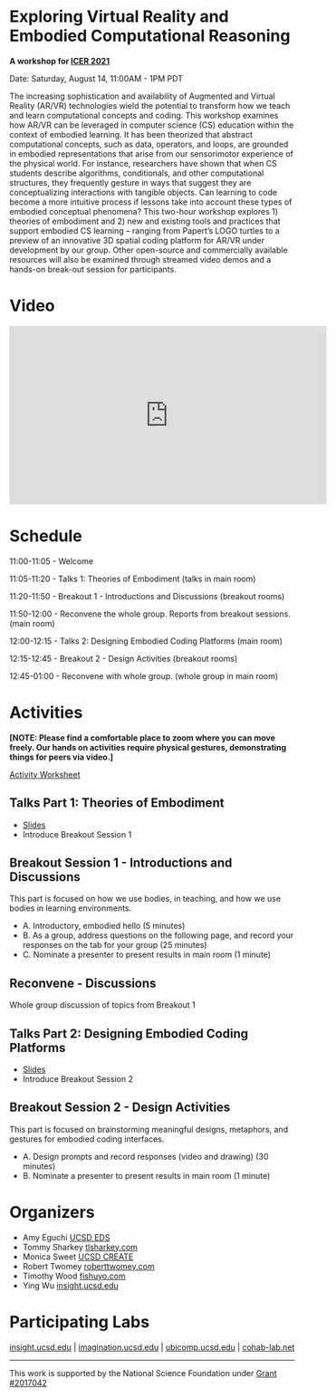 # Exploring Virtual Reality and Embodied Computational Reasoning
__A workshop for [ICER 2021](https://icer2021.acm.org/info/co-located-workshops)__

Date: Saturday, August 14, 11:00AM - 1PM PDT

The increasing sophistication and availability of Augmented and Virtual Reality (AR/VR) 
technologies wield the potential to transform how we teach and learn computational concepts and 
coding. This workshop examines how AR/VR can be leveraged in computer science (CS) 
education within the context of embodied learning. It has been theorized that abstract 
computational concepts, such as data, operators, and loops, are grounded in embodied 
representations that arise from our sensorimotor experience of the physical world. For instance, 
researchers have shown that when CS students describe algorithms, conditionals, and other 
computational structures, they frequently gesture in ways that suggest they are conceptualizing 
interactions with tangible objects. Can learning to code become a more intuitive process if lessons 
take into account these types of embodied conceptual phenomena? This two-hour workshop 
explores 1) theories of embodiment and 2) new and existing tools and practices that support 
embodied CS learning – ranging from Papert’s LOGO turtles to a preview of an innovative 3D 
spatial coding platform for AR/VR under development by our group. Other open-source and 
commercially available resources will also be examined through streamed video demos and a 
hands-on break-out session for participants.

# Video

<iframe width="560" height="315" src="https://www.youtube.com/embed/lcpFvR3AXTA" title="ICER Video" frameborder="0" allow="accelerometer; autoplay; clipboard-write; encrypted-media; gyroscope; picture-in-picture" allowfullscreen=""></iframe>

# Schedule

11:00-11:05 - Welcome

11:05-11:20 - Talks 1: Theories of Embodiment (talks in main room)

11:20-11:50 - Breakout 1 - Introductions and Discussions (breakout rooms)

11:50-12:00 - Reconvene the whole group. Reports from breakout sessions. (main room)

12:00-12:15 - Talks 2: Designing Embodied Coding Platforms (main room)

12:15-12:45 - Breakout 2 - Design Activities (breakout rooms)

12:45-01:00 - Reconvene with whole group. (whole group in main room)

# Activities

__[NOTE: Please find a comfortable place to zoom where you can move freely. Our hands on activities require physical gestures, demonstrating things for peers via video.]__

[Activity Worksheet](https://docs.google.com/spreadsheets/d/1gu3POsh9EeSA69VAOoYccFEpKDbhkg8W2MC4S22liRg/edit?usp=sharing)

## Talks Part 1: Theories of Embodiment
- [Slides](https://docs.google.com/presentation/d/1EiFxeoG4nPSNgYyajG4uPY1_aq41tuBsff3-1wqK73s/edit?usp=sharing)
- Introduce Breakout Session 1

## Breakout Session 1 - Introductions and Discussions
This part is focused on how we use bodies, in teaching, and how we use bodies in learning environments.

- A. Introductory, embodied hello (5 minutes)
- B. As a group, address questions on the following page, and record your responses on the tab for your group (25 minutes)
- C. Nominate a presenter to present results in main room (1 minute)

## Reconvene - Discussions
Whole group discussion of topics from Breakout 1

## Talks Part 2: Designing Embodied Coding Platforms
- [Slides](https://docs.google.com/presentation/d/1EiFxeoG4nPSNgYyajG4uPY1_aq41tuBsff3-1wqK73s/edit?usp=sharing)
- Introduce Breakout Session 2

## Breakout Session 2 - Design Activities

This part is focused on brainstorming meaningful designs, metaphors, and gestures for embodied coding interfaces.

- A. Design prompts and record responses (video and drawing) (30 minutes)
- B. Nominate a presenter to present results in main room (1 minute)

<!--

We are soliciting participation in a set of VR-facilitated design activities and field studies from March 22-26 to support XR/AR projects at the Swartz Center for Computational Neuroscience, the [Arthur C. Clarke Center for Human Imagination](https://imagination.ucsd.edu), and the [Human-Centered and Ubiquitous Computing Lab](https://ubicomp.ucsd.edu/).

Participating students will have access to a Quest 2 for the week of Spring Break. Through design activities (10-15 minutes each) offered remotely (e.g. in their residence), students will contribute to the design of a programming platform in 3D space and of assistive health care technologies. Participant responses and performance will inform the development of our platforms. 

We will conduct Zoom-led focus groups/check-in meetings during the week and introduce VR worldbuilding methods.

[Hardware](#hardware-pickup) | [Schedule](#schedule) | [Organizers](#organizers) | [Participating Labs](#participating-labs)

# Hardware Pickup

- We will distribute Oculus Quest 2 headsets to participating students on Monday 3/22. Details TBD
- We will collect the headsets on Monday 3/29.

# Schedule
view studies [here](/Studies.md)
## Monday 3/22 (Orientation) 

Morning (in person)
- Pickup headsets from campus
  - Collect PID, verify ID
  - Each quest has a serial number
  - fill out this form

Evening (zoom+altspace)
- Altspace Hang and VR Game Night (start in zoom)
  - Start in zoom
  - Hang in Altspace
 
## Tuesday (Sketch Studies)

Morning (zoom)
- Orientation
  - How to get the PDF instructions/prompt for the studies
  - How to record videos
  - How to upload/email videos
  - How to upload/email exported Gravity Sketch
- Research tasks: 
  - Talk through the first set of research activities

## Wednesday (VR Worldbuilding)
Morning (Altspace VR)
- VR Worldbuilding
  - Tour Afterville (11am)
  - Discuss VR worldbuilding with Patrick Coleman.
- Study Checkin (zoom)
  - noon Check in on study progress, questions (zoom)

Evening (zoom)
- Clarke Center Talk
  - Cory Doctorow, Kali Wallace, and Karen Osborne (Zoom)

## Thursday (Custom App Studies)
Morning (zoom)
- Debrief on Sketching studies
- Orientation (App Studies)
  - How to install our apps to the headset
  - How to use hand tracking
  - How to record video

Evening
- participants run a second set of studies on their own time

## Friday (Debrief)
Morning (zoom) 
- Debrief on App studies. 
- Potential last check in and add more studies

## Saturday/Sunday (Free Time)
- Free time with VR for participants.

## Monday 3/29 (Drop Off)
- Equipment drop off (in person). Time TBD
  - Will do a poll to determine afternoon time
- Students return headsets on campus
-->
# Organizers

- Amy Eguchi [UCSD EDS](https://eds.ucsd.edu/discover/people/faculty/eguchi.html)
- Tommy Sharkey [tlsharkey.com](https://www.tlsharkey.com/)
- Monica Sweet [UCSD CREATE](https://create.ucsd.edu/about/people/index.html#Research-&-Evaluation)
- Robert Twomey [roberttwomey.com](https://roberttwomey.com)
- Timothy Wood [fishuyo.com](http://fishuyo.com/)
- Ying Wu [insight.ucsd.edu](https://insight.ucsd.edu)

# Participating Labs

[insight.ucsd.edu](http://insight.ucsd.edu) | [imagination.ucsd.edu](http://imagination.ucsd.edu) | [ubicomp.ucsd.edu](http://ubicomp.ucsd.edu/) | [cohab-lab.net](http://cohab-lab.net)

---

This work is supported by the National Science Foundation under [Grant #2017042](https://nsf.gov/awardsearch/showAward?AWD_ID=2017042)
